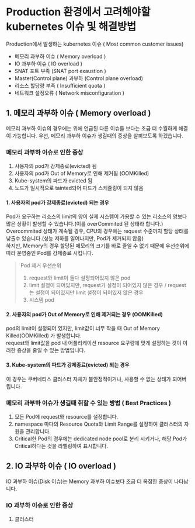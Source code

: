 # Production 환경에서 고려해야할 kubernetes 이슈 및 해결방법

Production에서 발생하는 kubernetes 이슈 ( Most common customer issues)
* 메모리 과부하 이슈 ( Memory overload )
* IO 과부하 이슈 ( IO overload )
* SNAT 포트 부족 (SNAT port exaustion )
* Master(Control plane) 과부하 (Control plane overload)
* 리소스 할당량 부족 ( Insufficient quota )
* 네트워크 설정오류 ( Network misconfiguration ) 


## 1. 메모리 과부하 이슈 ( Memory overload )
메모리 과부하 이슈의 경우에는 위에 언급된 다른 이슈들 보다는 조금 더 수월하게 해결이 가능합니다. 
우선, 메모리 과부하 이슈가 생길때의 증상을 살펴보도록 하겠습니다.

### 메모리 과부하 이슈로 인한 증상
1. 사용자의 pod가 강제종료(evicted) 됨  
2. 사용자의 pod가 Out of Memory로 인해 제거됨 (OOMKilled)  
3. Kube-system의 파드가 evicted 됨  
4. 노드가 일시적으로 tainted되어 파드가 스케쥴링이 되지 않음  


#### 1. 사용자의 pod가 강제종료(evicted) 되는 경우
Pod가 요구하는 리소스의 limit의 양이 실제 시스템이 가용할 수 있는 리소스의 양보다 많은 상황이 발생할 수 있습니다.(이를 overCommited 된 상태라 합니다.)
Overcommited 상태가 계속될 경우, CPU의 경우에는 request 수준까지 할당 상태를 낮출수 있습니다.(성능 저하를 일어나지만, Pod가 제거되지 않음)  
하지만, Memory의 경우 할당된 메모리의 크기를 바로 줄일 수 없기 때문에 우선순위에 따라 운영중인 Pod를 강제종료 시킵니다.

> Pod 제거 우선순위
> 1. request와 limit이 둘다 설정되어있지 않은 pod
> 2. limit 설정이 되어있지만, request가 설정이 되어있지 않은 경우 / request는 설정이 되어있지만 limit 설정이 되어있지 않은 경우
> 3. 시스템 pod


#### 2. 사용자의 pod가 Out of Memory로 인해 제거되는 경우 (OOMKilled)
pod의 limit이 설정되어 있지만, limit값이 너무 작을 때 Out of Memory Killed(OOMKilled) 가 발생합니다.  
request와 limit값을 pod 내 어플리케이션 resource 요구량에 맞게 설정하는 것이 이러한 증상을 줄일 수 있는 방법입니다.


#### 3. Kube-system의 파드가 강제종료(evicted) 되는 경우
이 경우는 쿠버네티스 클러스터 자체가 불안정적이거나, 사용할 수 없는 상태가 되어버립니다.


### 메모리 과부하 이슈가 생길때 취할 수 있는 방법 ( Best Practices )
1. 모든 Pod에 request와 resource를 설정합니다.
2. namespace 마다의 Resource Quota와 Limit Range를 설정하여 클러스터의 자원을 관리합니다.
3. Critical한 Pod의 경우에는 dedicated node pool로 분리 시키거나, 해당 Pod가 Critical하다는 것을 라벨링하여 표시합니다.  



## 2. IO 과부하 이슈 ( IO overload )
IO 과부하 이슈(Disk 이슈)는 Memory 과부하 이슈보다 조금 더 복잡한 증상이 나타납니다.

### IO 과부하 이슈로 인한 증상
1. 클러스터 
